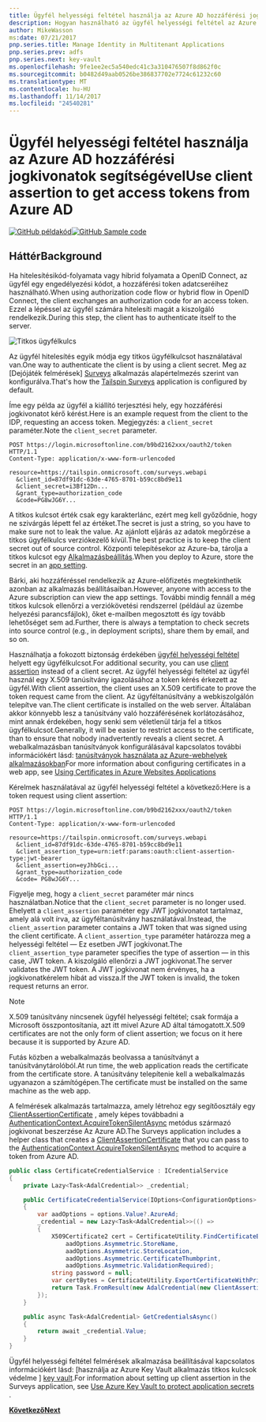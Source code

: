 ```yaml
---
title: Ügyfél helyességi feltétel használja az Azure AD hozzáférési jogkivonatok segítségével
description: Hogyan használható az ügyfél helyességi feltétel az Azure AD hozzáférési jogkivonatok segítségével.
author: MikeWasson
ms:date: 07/21/2017
pnp.series.title: Manage Identity in Multitenant Applications
pnp.series.prev: adfs
pnp.series.next: key-vault
ms.openlocfilehash: 9fe1ee2ec5a540edc41c3a310476507f8d862f0c
ms.sourcegitcommit: b0482d49aab0526be386837702e7724c61232c60
ms.translationtype: MT
ms.contentlocale: hu-HU
ms.lasthandoff: 11/14/2017
ms.locfileid: "24540281"
---
```

# <a name="use-client-assertion-to-get-access-tokens-from-azure-ad"></a><span data-ttu-id="4944d-103">Ügyfél helyességi feltétel használja az Azure AD hozzáférési jogkivonatok segítségével</span><span class="sxs-lookup"><span data-stu-id="4944d-103">Use client assertion to get access tokens from Azure AD</span></span>

<span data-ttu-id="4944d-104">[![GitHub](../_images/github.png) példakód][sample application]</span><span class="sxs-lookup"><span data-stu-id="4944d-104">[![GitHub](../_images/github.png) Sample code][sample application]</span></span>

## <a name="background"></a><span data-ttu-id="4944d-105">Háttér</span><span class="sxs-lookup"><span data-stu-id="4944d-105">Background</span></span>
<span data-ttu-id="4944d-106">Ha hitelesítésikód-folyamata vagy hibrid folyamata a OpenID Connect, az ügyfél egy engedélyezési kódot, a hozzáférési token adatcseréihez használható.</span><span class="sxs-lookup"><span data-stu-id="4944d-106">When using authorization code flow or hybrid flow in OpenID Connect, the client exchanges an authorization code for an access token.</span></span> <span data-ttu-id="4944d-107">Ezzel a lépéssel az ügyfél számára hitelesíti magát a kiszolgáló rendelkezik.</span><span class="sxs-lookup"><span data-stu-id="4944d-107">During this step, the client has to authenticate itself to the server.</span></span>

![Titkos ügyfélkulcs](./images/client-secret.png)

<span data-ttu-id="4944d-109">Az ügyfél hitelesítés egyik módja egy titkos ügyfélkulcsot használatával van.</span><span class="sxs-lookup"><span data-stu-id="4944d-109">One way to authenticate the client is by using a client secret.</span></span> <span data-ttu-id="4944d-110">Meg az [Dejójáték felmérések] [ Surveys] alkalmazás alapértelmezés szerint van konfigurálva.</span><span class="sxs-lookup"><span data-stu-id="4944d-110">That's how the [Tailspin Surveys][Surveys] application is configured by default.</span></span>

<span data-ttu-id="4944d-111">Íme egy példa az ügyfél a kiállító terjesztési hely, egy hozzáférési jogkivonatot kérő kérést.</span><span class="sxs-lookup"><span data-stu-id="4944d-111">Here is an example request from the client to the IDP, requesting an access token.</span></span> <span data-ttu-id="4944d-112">Megjegyzés: a `client_secret` paraméter.</span><span class="sxs-lookup"><span data-stu-id="4944d-112">Note the `client_secret` parameter.</span></span>

```
POST https://login.microsoftonline.com/b9bd2162xxx/oauth2/token HTTP/1.1
Content-Type: application/x-www-form-urlencoded

resource=https://tailspin.onmicrosoft.com/surveys.webapi
  &client_id=87df91dc-63de-4765-8701-b59cc8bd9e11
  &client_secret=i3Bf12Dn...
  &grant_type=authorization_code
  &code=PG8wJG6Y...
```

<span data-ttu-id="4944d-113">A titkos kulcsot érték csak egy karakterlánc, ezért meg kell győződnie, hogy ne szivárgás lépett fel az értéket.</span><span class="sxs-lookup"><span data-stu-id="4944d-113">The secret is just a string, so you have to make sure not to leak the value.</span></span> <span data-ttu-id="4944d-114">Az ajánlott eljárás az adatok megőrzése a titkos ügyfélkulcs verziókezelő kívül.</span><span class="sxs-lookup"><span data-stu-id="4944d-114">The best practice is to keep the client secret out of source control.</span></span> <span data-ttu-id="4944d-115">Központi telepítésekor az Azure-ba, tárolja a titkos kulcsot egy [Alkalmazásbeállítás][configure-web-app].</span><span class="sxs-lookup"><span data-stu-id="4944d-115">When you deploy to Azure, store the secret in an [app setting][configure-web-app].</span></span>

<span data-ttu-id="4944d-116">Bárki, aki hozzáféréssel rendelkezik az Azure-előfizetés megtekinthetik azonban az alkalmazás beállításaiban.</span><span class="sxs-lookup"><span data-stu-id="4944d-116">However, anyone with access to the Azure subscription can view the app settings.</span></span> <span data-ttu-id="4944d-117">További mindig fennáll a még titkos kulcsok ellenőrzi a verziókövetési rendszerrel (például az üzembe helyezési parancsfájlok), őket e-mailben megosztott és így tovább lehetőséget sem ad.</span><span class="sxs-lookup"><span data-stu-id="4944d-117">Further, there is always a temptation to check secrets into source control (e.g., in deployment scripts), share them by email, and so on.</span></span>

<span data-ttu-id="4944d-118">Használhatja a fokozott biztonság érdekében [ügyfél helyességi feltétel] helyett egy ügyfélkulcsot.</span><span class="sxs-lookup"><span data-stu-id="4944d-118">For additional security, you can use [client assertion] instead of a client secret.</span></span> <span data-ttu-id="4944d-119">Az ügyfél helyességi feltétel az ügyfél használ egy X.509 tanúsítvány igazolásához a token kérés érkezett az ügyfél.</span><span class="sxs-lookup"><span data-stu-id="4944d-119">With client assertion, the client uses an X.509 certificate to prove the token request came from the client.</span></span> <span data-ttu-id="4944d-120">Az ügyféltanúsítvány a webkiszolgálón telepítve van.</span><span class="sxs-lookup"><span data-stu-id="4944d-120">The client certificate is installed on the web server.</span></span> <span data-ttu-id="4944d-121">Általában akkor könnyebb lesz a tanúsítvány való hozzáférésének korlátozásához, mint annak érdekében, hogy senki sem véletlenül tárja fel a titkos ügyfélkulcsot.</span><span class="sxs-lookup"><span data-stu-id="4944d-121">Generally, it will be easier to restrict access to the certificate, than to ensure that nobody inadvertently reveals a client secret.</span></span> <span data-ttu-id="4944d-122">A webalkalmazásban tanúsítványok konfigurálásával kapcsolatos további információkért lásd: [tanúsítványok használata az Azure-webhelyek alkalmazásokban][using-certs-in-websites]</span><span class="sxs-lookup"><span data-stu-id="4944d-122">For more information about configuring certificates in a web app, see [Using Certificates in Azure Websites Applications][using-certs-in-websites]</span></span>

<span data-ttu-id="4944d-123">Kérelmek használatával az ügyfél helyességi feltétel a következő:</span><span class="sxs-lookup"><span data-stu-id="4944d-123">Here is a token request using client assertion:</span></span>

```
POST https://login.microsoftonline.com/b9bd2162xxx/oauth2/token HTTP/1.1
Content-Type: application/x-www-form-urlencoded

resource=https://tailspin.onmicrosoft.com/surveys.webapi
  &client_id=87df91dc-63de-4765-8701-b59cc8bd9e11
  &client_assertion_type=urn:ietf:params:oauth:client-assertion-type:jwt-bearer
  &client_assertion=eyJhbGci...
  &grant_type=authorization_code
  &code= PG8wJG6Y...
```

<span data-ttu-id="4944d-124">Figyelje meg, hogy a `client_secret` paraméter már nincs használatban.</span><span class="sxs-lookup"><span data-stu-id="4944d-124">Notice that the `client_secret` parameter is no longer used.</span></span> <span data-ttu-id="4944d-125">Ehelyett a `client_assertion` paraméter egy JWT jogkivonatot tartalmaz, amely alá volt írva, az ügyféltanúsítvány használatával.</span><span class="sxs-lookup"><span data-stu-id="4944d-125">Instead, the `client_assertion` parameter contains a JWT token that was signed using the client certificate.</span></span> <span data-ttu-id="4944d-126">A `client_assertion_type` paraméter határozza meg a helyességi feltétel &mdash; Ez esetben JWT jogkivonat.</span><span class="sxs-lookup"><span data-stu-id="4944d-126">The `client_assertion_type` parameter specifies the type of assertion &mdash; in this case, JWT token.</span></span> <span data-ttu-id="4944d-127">A kiszolgáló ellenőrzi a JWT jogkivonat.</span><span class="sxs-lookup"><span data-stu-id="4944d-127">The server validates the JWT token.</span></span> <span data-ttu-id="4944d-128">A JWT jogkivonat nem érvényes, ha a jogkivonatkérelem hibát ad vissza.</span><span class="sxs-lookup"><span data-stu-id="4944d-128">If the JWT token is invalid, the token request returns an error.</span></span>

> [!NOTE]
> <span data-ttu-id="4944d-129">X.509 tanúsítvány nincsenek ügyfél helyességi feltétel; csak formája a Microsoft összpontosítania, azt itt mivel Azure AD által támogatott.</span><span class="sxs-lookup"><span data-stu-id="4944d-129">X.509 certificates are not the only form of client assertion; we focus on it here because it is supported by Azure AD.</span></span>
> 
> 

<span data-ttu-id="4944d-130">Futás közben a webalkalmazás beolvassa a tanúsítványt a tanúsítványtárolóból.</span><span class="sxs-lookup"><span data-stu-id="4944d-130">At run time, the web application reads the certificate from the certificate store.</span></span> <span data-ttu-id="4944d-131">A tanúsítvány telepítenie kell a webalkalmazás ugyanazon a számítógépen.</span><span class="sxs-lookup"><span data-stu-id="4944d-131">The certificate must be installed on the same machine as the web app.</span></span>

<span data-ttu-id="4944d-132">A felmérések alkalmazás tartalmazza, amely létrehoz egy segítőosztály egy [ClientAssertionCertificate](/dotnet/api/microsoft.identitymodel.clients.activedirectory.clientassertioncertificate) , amely képes továbbadni a [AuthenticationContext.AcquireTokenSilentAsync](/dotnet/api/microsoft.identitymodel.clients.activedirectory.authenticationcontext.acquiretokensilentasync) metódus származó jogkivonat beszerzése Az Azure AD.</span><span class="sxs-lookup"><span data-stu-id="4944d-132">The Surveys application includes a helper class that creates a [ClientAssertionCertificate](/dotnet/api/microsoft.identitymodel.clients.activedirectory.clientassertioncertificate) that you can pass to the [AuthenticationContext.AcquireTokenSilentAsync](/dotnet/api/microsoft.identitymodel.clients.activedirectory.authenticationcontext.acquiretokensilentasync) method to acquire a token from Azure AD.</span></span>

```csharp
public class CertificateCredentialService : ICredentialService
{
    private Lazy<Task<AdalCredential>> _credential;

    public CertificateCredentialService(IOptions<ConfigurationOptions> options)
    {
        var aadOptions = options.Value?.AzureAd;
        _credential = new Lazy<Task<AdalCredential>>(() =>
        {
            X509Certificate2 cert = CertificateUtility.FindCertificateByThumbprint(
                aadOptions.Asymmetric.StoreName,
                aadOptions.Asymmetric.StoreLocation,
                aadOptions.Asymmetric.CertificateThumbprint,
                aadOptions.Asymmetric.ValidationRequired);
            string password = null;
            var certBytes = CertificateUtility.ExportCertificateWithPrivateKey(cert, out password);
            return Task.FromResult(new AdalCredential(new ClientAssertionCertificate(aadOptions.ClientId, new X509Certificate2(certBytes, password))));
        });
    }

    public async Task<AdalCredential> GetCredentialsAsync()
    {
        return await _credential.Value;
    }
}
```

<span data-ttu-id="4944d-133">Ügyfél helyességi feltétel felmérések alkalmazása beállításával kapcsolatos információkért lásd: [használja az Azure Key Vault alkalmazás titkos kulcsok védelme ] [ key vault].</span><span class="sxs-lookup"><span data-stu-id="4944d-133">For information about setting up client assertion in the Surveys application, see [Use Azure Key Vault to protect application secrets ][key vault].</span></span>

<span data-ttu-id="4944d-134">[**Következő**][key vault]</span><span class="sxs-lookup"><span data-stu-id="4944d-134">[**Next**][key vault]</span></span>

<!-- Links -->
[configure-web-app]: /azure/app-service-web/web-sites-configure/
[azure-management-portal]: https://portal.azure.com
[ügyfél helyességi feltétel]: https://tools.ietf.org/html/rfc7521
[client assertion]: https://tools.ietf.org/html/rfc7521
[key vault]: key-vault.md
[Setup-KeyVault]: https://github.com/mspnp/multitenant-saas-guidance/blob/master/scripts/Setup-KeyVault.ps1
[Surveys]: tailspin.md
[using-certs-in-websites]: https://azure.microsoft.com/blog/using-certificates-in-azure-websites-applications/

[sample application]: https://github.com/mspnp/multitenant-saas-guidance
